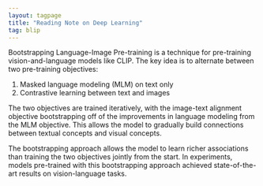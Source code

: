 ```yaml
---
layout: tagpage
title: "Reading Note on Deep Learning"
tag: blip
---
```


Bootstrapping Language-Image Pre-training is a technique for pre-training vision-and-language models like CLIP. The key idea is to alternate between two pre-training objectives:
1. Masked language modeling (MLM) on text only 
2. Contrastive learning between text and images 

The two objectives are trained iteratively, with the image-text alignment objective bootstrapping off of the improvements in language modeling from the MLM objective. This allows the model to gradually build connections between textual concepts and visual concepts.

The bootstrapping approach allows the model to learn richer associations than training the two objectives jointly from the start. In experiments, models pre-trained with this bootstrapping approach achieved state-of-the-art results on vision-language tasks.
